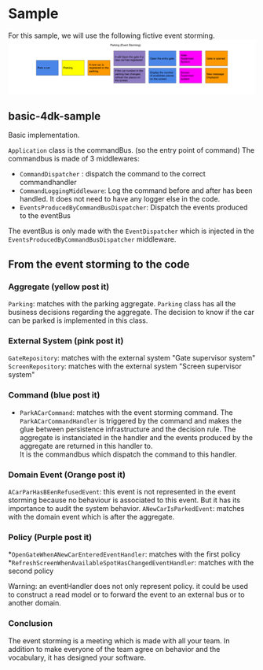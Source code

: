 # Sample
For this sample, we will use the following fictive event storming. <br/>
![](../docs/parking_event_storming.png)


## basic-4dk-sample
Basic implementation. <br />

`Application` class is the commandBus. (so the entry point of command)
The commandbus is made of 3 middlewares:
* `CommandDispatcher` : dispatch the command to the correct commandhandler
* `CommandLoggingMiddleware`: Log the command before and after has been handled. It does not need to have any logger else in the code.
* `EventsProducedByCommandBusDispatcher`: Dispatch the events produced to the eventBus

The eventBus is only made with the `EventDispatcher` which is injected in the `EventsProducedByCommandBusDispatcher` middleware. 

## From the event storming to the code

### Aggregate (yellow post it)

`Parking`: matches with the parking aggregate. `Parking` class has all the business decisions regarding the aggregate. The decision to know if the car can be parked is implemented in this class.<br />

### External System (pink post it)

`GateRepository`: matches with the external system "Gate supervisor system" <br/>
`ScreenRepository`: matches with the external system "Screen supervisor system"

### Command (blue post it)

* `ParkACarCommand`: matches with the event storming command. The `ParkACarCommandHandler` is triggered by the command and makes the glue between persistence infrastructure and the decision rule. The aggregate is instanciated in the handler and the events produced by the aggregate are returned in this handler to.<br/>
It is the commandbus which dispatch the command to this handler.

### Domain Event (Orange post it)

`ACarParHasBEenRefusedEvent`: this event is not represented in the event storming because no behaviour is associated to this event. But it has its importance to audit the system behavior.
`ANewCarIsParkedEvent`: matches with the domain event which is after the aggregate.

### Policy (Purple post it)

*`OpenGateWhenANewCarEnteredEventHandler`: matches with the first policy
*`RefreshScreenWhenAvailableSpotHasChangedEventHandler`: matches with the second policy

Warning: an eventHandler does not only represent policy. it could be used to construct a read model or to forward the event to an external bus or to another domain.

### Conclusion
The event storming is a meeting which is made with all your team. In addition to make everyone of the team agree on behavior and the vocabulary, it has designed your software.